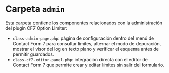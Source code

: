# Carpeta `admin`

Esta carpeta contiene los componentes relacionados con la administración del plugin CF7 Option Limiter:

- `class-admin-page.php`: página de configuración dentro del menú de Contact Form 7 para consultar límites, alternar el modo de depuración, mostrar el visor del log en texto plano y verificar el esquema antes de permitir guardados.
- `class-cf7-editor-panel.php`: integración directa con el editor de Contact Form 7 que permite crear y editar límites sin salir del formulario.
